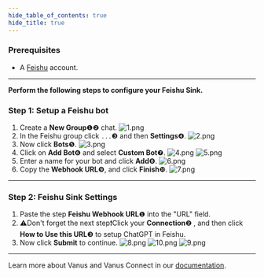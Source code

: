 ```yaml
--- 
hide_table_of_contents: true
hide_title: true
---
```


### Prerequisites

- A [Feishu](https://www.feishu.cn "Feishu") account.


---

**Perform the following steps to configure your Feishu Sink.**

### Step 1: Setup a Feishu bot

1.  Create a **New Group**❶❷ chat.
![1.png](images/1.png)
2.  In the Feishu group click `...`❸  and then **Settings**❹.
![2.png](images/2.png)
3.  Now click **Bots**❺.
![3.png](images/3.png)
4.  Click on **Add Bot**❻ and select **Custom Bot**❼.
![4.png](images/4.png)
![5.png](images/5.png)
5.  Enter a name for your bot and click **Add**❽.
![6.png](images/6.png)
6.  Copy the **Webhook URL**❾, and click **Finish**❿.
![7.png](images/7.png)

---

### Step 2: Feishu Sink Settings

1.  Paste the step **Feishu Webhook URL**❶ into the "URL" field.&#x20;
2.  ⚠Don't forget the next step❗Click your **Connection**❷ , and then click **How to Use this URL**❸ to setup ChatGPT in Feishu.&#x20;
3.  Now click **Submit** to continue.
![8.png](images/8.png)
![10.png](images/10.png)
![9.png](images/9.png)

---

Learn more about Vanus and Vanus Connect in our [documentation](https://docs.vanus.ai "documentation").
